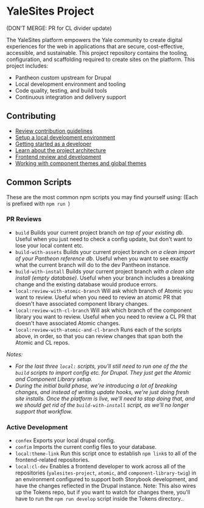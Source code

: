 # YaleSites Project

(DON'T MERGE: PR for CL divider update)

The YaleSites platform empowers the Yale community to create digital experiences for the web in applications that are secure, cost-effective, accessible, and sustainable. This project repository contains the tooling, configuration, and scaffolding required to create sites on the platform. This project includes:

- Pantheon custom upstream for Drupal
- Local development environment and tooling
- Code quality, testing, and build tools
- Continuous integration and delivery support

## Contributing

- [Review contribution guidelines](/docs/CONTRIBUTING.md)
- [Setup a local development environment](/docs/setup.md)
- [Getting started as a developer](/docs/development.md)
- [Learn about the project architecture](/docs/upstream.md)
- [Frontend review and development](/docs/theming.md)
- [Working with component themes and global themes](/docs/color-theme.md)

## Common Scripts

These are the most common npm scripts you may find yourself using:
(Each is prefixed with `npm run `)

### PR Reviews

- `build` Builds your current project branch _on top of your existing db_. Useful when you just need to check a config update, but don't want to lose your local content etc.
- `build-with-assets` Builds your current project branch _on a clean import of your Pantheon reference db_. Useful when you want to see exactly what the current branch will do to the dev Pantheon instance.
- `build-with-install` Builds your current project branch _with a clean site install (empty database)_. Useful when your branch includes a breaking change and the existing database would produce errors.
- `local:review-with-atomic-branch` Will ask which branch of Atomic you want to review. Useful when you need to review an atomic PR that doesn't have associated component library changes.
- `local:review-with-cl-branch` Will ask which branch of the component library you want to review. Useful when you need to review a CL PR that doesn't have associated Atomic changes.
- `local:review-with-atomic-and-cl-branch` Runs each of the scripts above, in order, so that you can review changes that span both the Atomic and CL repos.

_Notes:_

- _For the last three `local:` scripts, you'll still need to run one of the the `build` scripts to import config etc. for Drupal. They just get the Atomic and Component Library setup._
- _During the initial build phase, we're introducing a lot of breaking changes, and instead of writing update hooks, we're just doing fresh site installs. Once the platform is live, we'll need to stop doing that, and we should get rid of the `build-with-install` script, as we'll no longer support that workflow._

### Active Development

- `confex` Exports your local drupal config.
- `confim` Imports the current config files to your database.
- `local:theme-link` Run this script once to establish `npm link`s to all of the frontend-related repositories.
- `local:cl-dev` Enables a frontend developer to work across all of the repositories (`yalesites-project`, `atomic`, and `component-library-twig`) in an environment configured to support both Storybook development, and have the changes reflected in the Drupal instance. Note: This also wires up the Tokens repo, but if you want to watch for changes there, you'll have to run the `npm run develop` script inside the Tokens directory..

